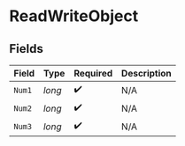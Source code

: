 # ReadWriteObject


## Fields

| Field              | Type               | Required           | Description        |
| ------------------ | ------------------ | ------------------ | ------------------ |
| `Num1`             | *long*             | :heavy_check_mark: | N/A                |
| `Num2`             | *long*             | :heavy_check_mark: | N/A                |
| `Num3`             | *long*             | :heavy_check_mark: | N/A                |